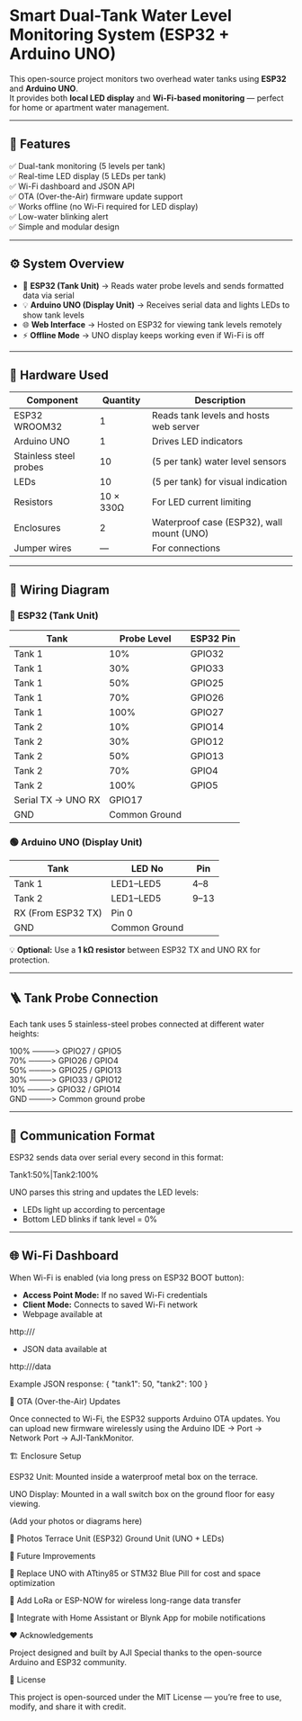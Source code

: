# Smart Dual-Tank Water Level Monitoring System (ESP32 + Arduino UNO)

This open-source project monitors two overhead water tanks using **ESP32** and **Arduino UNO**.  
It provides both **local LED display** and **Wi-Fi-based monitoring** — perfect for home or apartment water management.

---

## 🌟 Features

✅ Dual-tank monitoring (5 levels per tank)  
✅ Real-time LED display (5 LEDs per tank)  
✅ Wi-Fi dashboard and JSON API  
✅ OTA (Over-the-Air) firmware update support  
✅ Works offline (no Wi-Fi required for LED display)  
✅ Low-water blinking alert  
✅ Simple and modular design  

---

## ⚙️ System Overview

- 🧠 **ESP32 (Tank Unit)** → Reads water probe levels and sends formatted data via serial  
- 💡 **Arduino UNO (Display Unit)** → Receives serial data and lights LEDs to show tank levels  
- 🌐 **Web Interface** → Hosted on ESP32 for viewing tank levels remotely  
- ⚡ **Offline Mode** → UNO display keeps working even if Wi-Fi is off  

---

## 🧩 Hardware Used

| Component | Quantity | Description |
|------------|-----------|-------------|
| ESP32 WROOM32 | 1 | Reads tank levels and hosts web server |
| Arduino UNO | 1 | Drives LED indicators |
| Stainless steel probes | 10 | (5 per tank) water level sensors |
| LEDs | 10 | (5 per tank) for visual indication |
| Resistors | 10 × 330Ω | For LED current limiting |
| Enclosures | 2 | Waterproof case (ESP32), wall mount (UNO) |
| Jumper wires | — | For connections |

---

## 🔌 Wiring Diagram

### 🔵 **ESP32 (Tank Unit)**

| Tank | Probe Level | ESP32 Pin |
|------|--------------|-----------|
| Tank 1 | 10% | GPIO32 |
| Tank 1 | 30% | GPIO33 |
| Tank 1 | 50% | GPIO25 |
| Tank 1 | 70% | GPIO26 |
| Tank 1 | 100% | GPIO27 |
| Tank 2 | 10% | GPIO14 |
| Tank 2 | 30% | GPIO12 |
| Tank 2 | 50% | GPIO13 |
| Tank 2 | 70% | GPIO4 |
| Tank 2 | 100% | GPIO5 |
| Serial TX → UNO RX | GPIO17 |
| GND | Common Ground |

### 🟢 **Arduino UNO (Display Unit)**

| Tank | LED No | Pin |
|------|---------|----|
| Tank 1 | LED1–LED5 | 4–8 |
| Tank 2 | LED1–LED5 | 9–13 |
| RX (From ESP32 TX) | Pin 0 |
| GND | Common Ground |

💡 **Optional:** Use a **1 kΩ resistor** between ESP32 TX and UNO RX for protection.

---

## 🪜 Tank Probe Connection

Each tank uses 5 stainless-steel probes connected at different water heights:

100% ────> GPIO27 / GPIO5<br>
70% ────> GPIO26 / GPIO4<br>
50% ────> GPIO25 / GPIO13<br>
30% ────> GPIO33 / GPIO12<br>
10% ────> GPIO32 / GPIO14<br>
GND ────> Common ground probe<br>


---

## 📡 Communication Format

ESP32 sends data over serial every second in this format:


Tank1:50%|Tank2:100%


UNO parses this string and updates the LED levels:
- LEDs light up according to percentage
- Bottom LED blinks if tank level = 0%

---

## 🌐 Wi-Fi Dashboard

When Wi-Fi is enabled (via long press on ESP32 BOOT button):
- **Access Point Mode:** If no saved Wi-Fi credentials  
- **Client Mode:** Connects to saved Wi-Fi network  
- Webpage available at  


http://<esp32-ip>/

- JSON data available at  


http://<esp32-ip>/data

Example JSON response:
{
"tank1": 50,
"tank2": 100
} 

🔧 OTA (Over-the-Air) Updates

Once connected to Wi-Fi, the ESP32 supports Arduino OTA updates.
You can upload new firmware wirelessly using the Arduino IDE → Port → Network Port → AJI-TankMonitor.

🏗️ Enclosure Setup

ESP32 Unit: Mounted inside a waterproof metal box on the terrace.

UNO Display: Mounted in a wall switch box on the ground floor for easy viewing.

(Add your photos or diagrams here)

📸 Photos
Terrace Unit (ESP32)	Ground Unit (UNO + LEDs)

	
🧾 Future Improvements

🔧 Replace UNO with ATtiny85 or STM32 Blue Pill for cost and space optimization

📶 Add LoRa or ESP-NOW for wireless long-range data transfer

📱 Integrate with Home Assistant or Blynk App for mobile notifications

❤️ Acknowledgements

Project designed and built by AJI
Special thanks to the open-source Arduino and ESP32 community.

🧠 License

This project is open-sourced under the MIT License — you’re free to use, modify, and share it with credit.

